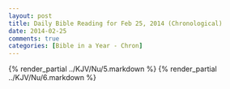 ```yaml
---
layout: post
title: Daily Bible Reading for Feb 25, 2014 (Chronological)
date: 2014-02-25
comments: true
categories: [Bible in a Year - Chron]
---
```

{% render_partial ../KJV/Nu/5.markdown %}
{% render_partial ../KJV/Nu/6.markdown %}
